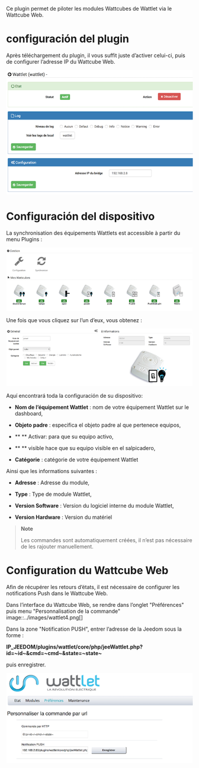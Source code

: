 Ce plugin permet de piloter les modules Wattcubes de Wattlet via le
Wattcube Web.

configuración del plugin
=======================

Après téléchargement du plugin, il vous suffit juste d’activer celui-ci,
puis de configurer l’adresse IP du Wattcube Web.

![wattlet](./images/wattlet.png)

Configuración del dispositivo
=============================

La synchronisation des équipements Wattlets est accessible à partir du
menu Plugins :

![wattlet2](./images/wattlet2.png)

Une fois que vous cliquez sur l’un d’eux, vous obtenez :

![wattlet3](./images/wattlet3.png)

Aquí encontrará toda la configuración de su dispositivo:

-   **Nom de l’équipement Wattlet** : nom de votre équipement Wattlet
    sur le dashboard,

-   **Objeto padre** : especifica el objeto padre al que pertenece
    equipos,

-   ** ** Activar: para que su equipo activo,

-   ** ** visible hace que su equipo visible en el salpicadero,

-   **Catégorie** : catégorie de votre équipement Wattlet

Ainsi que les informations suivantes :

-   **Adresse** : Adresse du module,

-   **Type** : Type de module Wattlet,

-   **Version Software** : Version du logiciel interne du module
    Wattlet,

-   **Version Hardware** : Version du matériel

> **Note**
>
> Les commandes sont automatiquement créées, il n’est pas nécessaire de
> les rajouter manuellement.

Configuration du Wattcube Web 
=============================

Afin de récupérer les retours d’états, il est nécessaire de configurer
les notifications Push dans le Wattcube Web.

Dans l’interface du Wattcube Web, se rendre dans l’onglet "Préférences"
puis menu "Personnalisation de la commande"
image::../images/wattlet4.png\[\]

Dans la zone "Notification PUSH", entrer l’adresse de la Jeedom sous la
forme :

**IP\_JEEDOM/plugins/wattlet/core/php/jeeWattlet.php?id=~id~&cmd=~cmd~&state=~state~**

puis enregistrer.

![wattlet5](./images/wattlet5.png)
